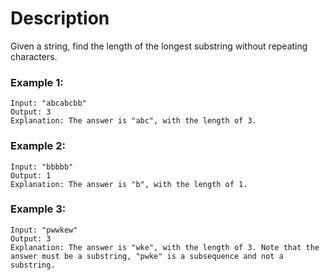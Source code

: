 # Description
Given a string, find the length of the longest substring without repeating characters.

### Example 1:
```
Input: "abcabcbb"
Output: 3 
Explanation: The answer is "abc", with the length of 3. 
```

### Example 2:
```
Input: "bbbbb"
Output: 1
Explanation: The answer is "b", with the length of 1.
```

### Example 3:
```
Input: "pwwkew"
Output: 3
Explanation: The answer is "wke", with the length of 3. Note that the answer must be a substring, "pwke" is a subsequence and not a substring.
```